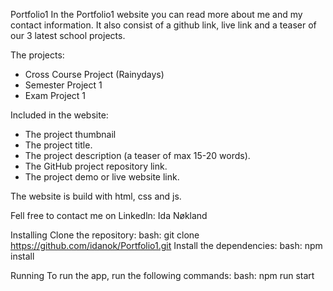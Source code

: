 Portfolio1
In the Portfolio1 website you can read more about me and my contact information. 
It also consist of a github link, live link and a teaser of our 3 latest school projects. 

The projects: 
- Cross Course Project (Rainydays)
- Semester Project 1
- Exam Project 1

Included in the website: 
- The project thumbnail
- The project title.
- The project description (a teaser of max 15-20 words).
- The GitHub project repository link.
- The project demo or live website link.

The website is build with html, css and js.

Fell free to contact me on Linkedln: Ida Nøkland

Installing
Clone the repository:
bash: git clone https://github.com/idanok/Portfolio1.git
Install the dependencies:
bash: npm install

Running
To run the app, run the following commands:
bash: npm run start

